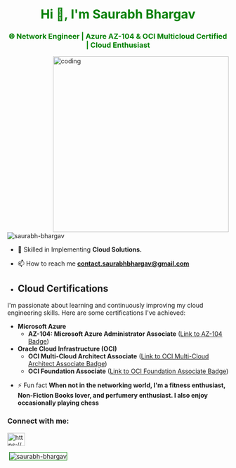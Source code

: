 
<h1 align="center" style="color: green;">Hi 👋, I'm Saurabh Bhargav</h1>
<h3 align="center" style="color: green;">🌐 Network Engineer | Azure AZ-104 & OCI Multicloud Certified | Cloud Enthusiast</h3>

<img align="right" alt="coding" width="400" src="https://imgs.search.brave.com/anZTw2BtVEq7AsJFklS0eBsJWxsly1QmVDaMruYS25I/rs:fit:860:0:0/g:ce/aHR0cHM6Ly9kdGxp/dmUuczMuYXAtc291/dGgtMS5hbWF6b25h/d3MuY29tLzE1OTUz/L0RUX0cxMl9OZXR3/b3JrLV8tQ29tbXVu/aWNhdGlvbi1Bbmlt/YXRlZC1HSUYtSWNv/bi1QYWNrLTIuZ2lm.gif">

<p align="left"> <img src="https://komarev.com/ghpvc/?username=saurabh-bhargav&label=Profile%20views&color=green&style=flat" alt="saurabh-bhargav" /> </p>

- 🌱 Skilled in Implementing **Cloud Solutions.**
  
- 📫 How to reach me **contact.saurabhbhargav@gmail.com**
  
- ## Cloud Certifications
I'm passionate about learning and continuously improving my cloud engineering skills. Here are some certifications I've achieved:

* **Microsoft Azure**
    * **AZ-104: Microsoft Azure Administrator Associate** ([Link to AZ-104 Badge](https://learn.microsoft.com/en-us/users/saurabhbhargav-1800/credentials/205ed09c112e1c17?ref=https%3A%2F%2Fwww.linkedin.com%2F))
* **Oracle Cloud Infrastructure (OCI)**
    * **OCI Multi-Cloud Architect Associate** ([Link to OCI Multi-Cloud Architect Associate Badge](https://catalog-education.oracle.com/pls/certview/sharebadge?id=2B8FC7E5B2F13FADBA02B11DE7167BC30A0414D24D0DCD284407D4C8AD2DD8FE))
    * **OCI Foundation Associate** ([Link to OCI Foundation Associate Badge](https://catalog-education.oracle.com/pls/certview/sharebadge?id=E9AF0C6C97E6DD7FC7CA32E78B123E56D2CA6334198344858D8B7CFAE5BC7F52))

- ⚡ Fun fact **When not in the networking world, I'm a fitness enthusiast, Non-Fiction Books lover, and perfumery enthusiast. I also enjoy occasionally playing chess**

<h3 align="left">Connect with me:</h3>
<p align="left">
<a href="https://www.linkedin.com/in/saurabh-bhargav" target="blank"><img align="center" src="https://raw.githubusercontent.com/rahuldkjain/github-profile-readme-generator/master/src/images/icons/Social/linked-in-alt.svg" alt="https://www.linkedin.com/in/saurabh-bhargav" height="30" width="40" /></a>
</p>

<p>&nbsp;<img align="center" src="https://github-readme-stats.vercel.app/api?username=saurabh-bhargav&show_icons=true&locale=en" alt="saurabh-bhargav" style="border: 1px solid green;" /></p>

